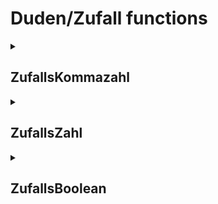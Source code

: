 # Duden/Zufall functions
<details>
<summary><h2>ZufallsKommazahl</h2></summary>
<ul>
<pre>
Gibt eine zufällige Kommazahl zwischen a und b zurück.
</pre>
	<li>Parameters: <code>a</code>, <code>b</code></li>
	<li>Parameter types: <code>Kommazahl</code>, <code>Kommazahl</code></li>
	<li>Return type: <code>Kommazahl</code></li>
</ul>

<h3>Aliases</h3>
<ol>
	<li><code>&#34;eine zufällige Kommazahl zwischen &lt;a&gt; und &lt;b&gt;&#34;</code></li>
	<li><code>&#34;einer zufälligen Kommazahl zwischen &lt;a&gt; und &lt;b&gt;&#34;</code></li>
</ol>

<h3>Implementation</h3>
Implemented in <code>"libddpstdlib.a"</code>
</details>

<details>
<summary><h2>ZufallsZahl</h2></summary>
<ul>
<pre>
Gibt eine zufällige Zahl zwischen a und b zurück.
</pre>
	<li>Parameters: <code>a</code>, <code>b</code></li>
	<li>Parameter types: <code>Zahl</code>, <code>Zahl</code></li>
	<li>Return type: <code>Zahl</code></li>
</ul>

<h3>Aliases</h3>
<ol>
	<li><code>&#34;eine zufällige Zahl zwischen &lt;a&gt; und &lt;b&gt;&#34;</code></li>
	<li><code>&#34;einer zufälligen Zahl zwischen &lt;a&gt; und &lt;b&gt;&#34;</code></li>
</ol>

<h3>Implementation</h3>
Implemented in <code>"libddpstdlib.a"</code>
</details>

<details>
<summary><h2>ZufallsBoolean</h2></summary>
<ul>
<pre>
Gibt einen boolean Wert zurück der mit einer Wahrscheinlichkeit von p% wahr ist.
</pre>
	<li>Parameters: <code>p</code></li>
	<li>Parameter type: <code>Kommazahl</code></li>
	<li>Return type: <code>Boolean</code></li>
</ul>

<h3>Aliases</h3>
<ol>
	<li><code>&#34;ein Ereignis mit Wahrscheinlichkeit &lt;p&gt; Prozent eingetroffen&#34;</code></li>
</ol>

<h3>Implementation</h3>
Implemented in <code>"libddpstdlib.a"</code>
</details>


